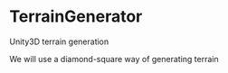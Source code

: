 TerrainGenerator
================

Unity3D terrain generation

We will use a diamond-square way of generating terrain
